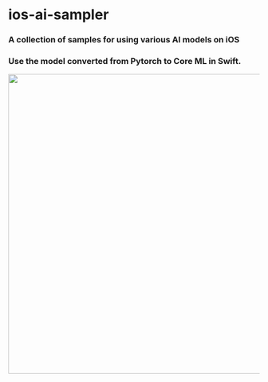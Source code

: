 # ios-ai-sampler
### A collection of samples for using various AI models on iOS
### Use the model converted from Pytorch to Core ML in Swift.

<img src=https://github.com/john-rocky/ios-ai-sampler/assets/23278992/cddb76d7-289f-4e50-afbd-a71cc914de7f width=600>
